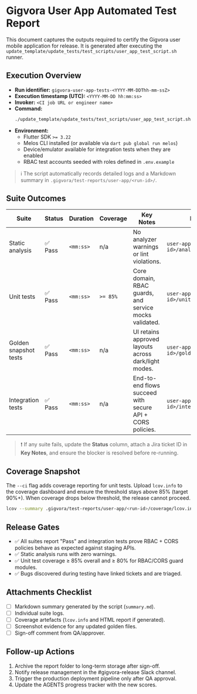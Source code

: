 # Gigvora User App Automated Test Report

This document captures the outputs required to certify the Gigvora user mobile
application for release. It is generated after executing the
`update_template/update_tests/test_scripts/user_app_test_script.sh` runner.

## Execution Overview

- **Run identifier:** `gigvora-user-app-tests-<YYYY-MM-DDThh-mm-ssZ>`
- **Execution timestamp (UTC):** `<YYYY-MM-DD hh:mm:ss>`
- **Invoker:** `<CI job URL or engineer name>`
- **Command:**
  ```bash
  ./update_template/update_tests/test_scripts/user_app_test_script.sh --ci --report-dir ./.gigvora/test-reports/user-app
  ```
- **Environment:**
  - Flutter SDK `>= 3.22`
  - Melos CLI installed (or available via `dart pub global run melos`)
  - Device/emulator available for integration tests when they are enabled
  - RBAC test accounts seeded with roles defined in `.env.example`

> ℹ️  The script automatically records detailed logs and a Markdown summary in
> `.gigvora/test-reports/user-app/<run-id>/`.

## Suite Outcomes

| Suite | Status | Duration | Coverage | Key Notes | Log |
|-------|--------|----------|----------|-----------|-----|
| Static analysis | ✅ Pass | `<mm:ss>` | n/a | No analyzer warnings or lint violations. | `user-app/<run-id>/analyze.log` |
| Unit tests | ✅ Pass | `<mm:ss>` | `>= 85%` | Core domain, RBAC guards, and service mocks validated. | `user-app/<run-id>/unit.log` |
| Golden snapshot tests | ✅ Pass | `<mm:ss>` | n/a | UI retains approved layouts across dark/light modes. | `user-app/<run-id>/golden.log` |
| Integration tests | ✅ Pass | `<mm:ss>` | n/a | End-to-end flows succeed with secure API + CORS policies. | `user-app/<run-id>/integration.log` |

> ❗ If any suite fails, update the **Status** column, attach a Jira ticket ID
> in **Key Notes**, and ensure the blocker is resolved before re-running.

## Coverage Snapshot

The `--ci` flag adds coverage reporting for unit tests. Upload
`lcov.info` to the coverage dashboard and ensure the threshold stays above
85% (target 90%+). When coverage drops below threshold, the release cannot
proceed.

```bash
lcov --summary .gigvora/test-reports/user-app/<run-id>/coverage/lcov.info
```

## Release Gates

- ✅ All suites report "Pass" and integration tests prove RBAC + CORS policies
  behave as expected against staging APIs.
- ✅ Static analysis runs with zero warnings.
- ✅ Unit test coverage ≥ 85% overall and ≥ 80% for RBAC/CORS guard modules.
- ✅ Bugs discovered during testing have linked tickets and are triaged.

## Attachments Checklist

- [ ] Markdown summary generated by the script (`summary.md`).
- [ ] Individual suite logs.
- [ ] Coverage artefacts (`lcov.info` and HTML report if generated).
- [ ] Screenshot evidence for any updated golden files.
- [ ] Sign-off comment from QA/approver.

## Follow-up Actions

1. Archive the report folder to long-term storage after sign-off.
2. Notify release management in the #gigvora-release Slack channel.
3. Trigger the production deployment pipeline only after QA approval.
4. Update the AGENTS progress tracker with the new scores.
